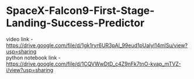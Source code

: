 # SpaceX-Falcon9-First-Stage-Landing-Success-Predictor

video link - https://drive.google.com/file/d/1gk1ryr6UR3pAl_99eud1pUaIyl14mlSu/view?usp=sharing <br>
python notebook link - https://drive.google.com/file/d/1CQVWwDtD_c4Z9nFk7tnO-kvap_mTVZ-i/view?usp=sharing <br>
